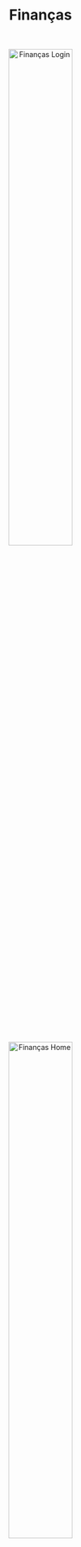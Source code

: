 <h1 align="center">Finanças</h1>

<br>
<p align="center">
  <img alt="Finanças Login" src=".screenshots/TelaDeLogin.png" width="50%" height="50%">
  <img alt="Finanças Home" src=".screenshots/TelaHome.png" width="50%" height="50%">
</p>
<br>

## 💻 Projeto

App mobile em React Native, feito em estudo. 
O aplicativo registra despesas e receitas do usuário para que o mesmo tenha um controle de suas finanças em um app.

- Imagens do projeto funcionando estão na pasta: screenshots.


## 🔨 Techs

Esse projeto foi desenvolvido com as seguintes tecnologias:

- [React Native](https://reactnative.dev/docs/getting-started)
- [Expo](https://docs.expo.io/)
- [Firebase](https://firebase.google.com/docs)


## 🚀 Como executar

- Clone o repositório
- Rode `npm install` ou  `yarn install` para instalar as dependências.
- Rode o `npm start` ou `expo start` ou `yarn start` para iniciar a aplicação.
- O aplicativo está totalmente funcional, o mesmo usa Firebase como banco de dados, para o aplicativo funcionar corretamente em sua máquina você deve configurar seu banco de dados em: "src/service/firebaseConnection" é so colocar o valor da variavel que é gerado na criação do seu banco de dados em firebase.com
